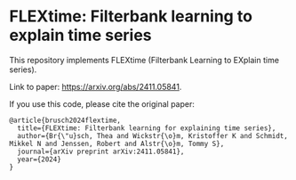 # FLEXtime: Filterbank learning to explain time series

This repository implements FLEXtime (Filterbank Learning to EXplain time series).

Link to paper: https://arxiv.org/abs/2411.05841.

If you use this code, please cite the original paper:
```
@article{brusch2024flextime,
  title={FLEXtime: Filterbank learning for explaining time series},
  author={Br{\"u}sch, Thea and Wickstr{\o}m, Kristoffer K and Schmidt, Mikkel N and Jenssen, Robert and Alstr{\o}m, Tommy S},
  journal={arXiv preprint arXiv:2411.05841},
  year={2024}
}
```

